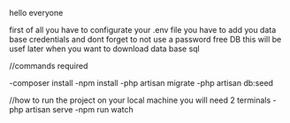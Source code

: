 hello everyone

first of all you have to configurate your .env file 
you have to add you data base credentials and dont forget to not use a password free DB
this will be usef later when you want to download data base sql

//commands required

-composer install
-npm install
-php artisan migrate
-php artisan db:seed


//how to run the project on your local machine
you will need 2 terminals
-php artisan serve
-npm run watch

